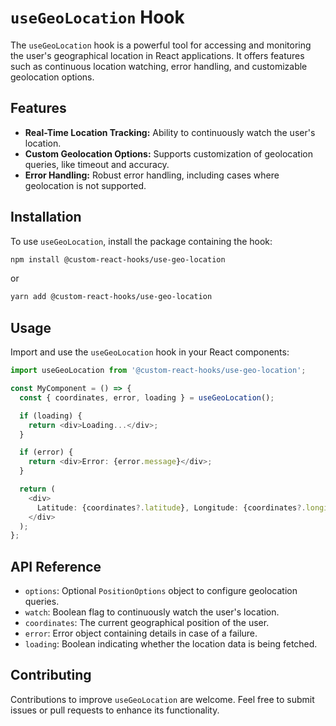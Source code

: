 # `useGeoLocation` Hook

The `useGeoLocation` hook is a powerful tool for accessing and monitoring the user's geographical location in React applications. It offers features such as continuous location watching, error handling, and customizable geolocation options.

## Features

- **Real-Time Location Tracking:** Ability to continuously watch the user's location.
- **Custom Geolocation Options:** Supports customization of geolocation queries, like timeout and accuracy.
- **Error Handling:** Robust error handling, including cases where geolocation is not supported.

## Installation

To use `useGeoLocation`, install the package containing the hook:

```bash
npm install @custom-react-hooks/use-geo-location
```

or

```bash
yarn add @custom-react-hooks/use-geo-location
```

## Usage

Import and use the `useGeoLocation` hook in your React components:

```typescript
import useGeoLocation from '@custom-react-hooks/use-geo-location';

const MyComponent = () => {
  const { coordinates, error, loading } = useGeoLocation();

  if (loading) {
    return <div>Loading...</div>;
  }

  if (error) {
    return <div>Error: {error.message}</div>;
  }

  return (
    <div>
      Latitude: {coordinates?.latitude}, Longitude: {coordinates?.longitude}
    </div>
  );
};
```

## API Reference

- `options`: Optional `PositionOptions` object to configure geolocation queries.
- `watch`: Boolean flag to continuously watch the user's location.
- `coordinates`: The current geographical position of the user.
- `error`: Error object containing details in case of a failure.
- `loading`: Boolean indicating whether the location data is being fetched.

## Contributing

Contributions to improve `useGeoLocation` are welcome. Feel free to submit issues or pull requests to enhance its functionality.
